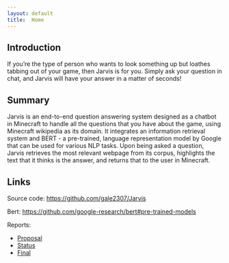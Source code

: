 ```yaml
---
layout: default
title:  Home
---
```


## Introduction
If you’re the type of person who wants to look something up but loathes tabbing out of your game, then Jarvis is for you. Simply ask your question in chat, and Jarvis will have your answer in a matter of seconds!
## Summary
Jarvis is an end-to-end question answering system designed as a chatbot in Minecraft to handle all the questions that you have about the game, using Minecraft wikipedia as its domain. It integrates an information retrieval system and BERT - a pre-trained, language representation model by Google that can be used for various NLP tasks. Upon being asked a question, Jarvis retrieves the most relevant webpage from its corpus, highlights the text that it thinks is the answer, and returns that to the user in Minecraft.

## Links
Source code: https://github.com/gale2307/Jarvis

Bert: https://github.com/google-research/bert#pre-trained-models

Reports:
- [Proposal](proposal.html)
- [Status](status.html)
- [Final](final.html)
